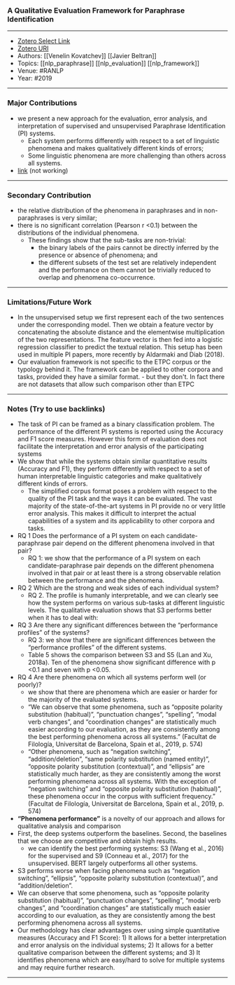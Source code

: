 ### A Qualitative Evaluation Framework for Paraphrase Identification
---
- [Zotero Select Link](zotero://select/groups/2480461/items/SFHRVYWV)
- [Zotero URI](https://www.zotero.org/groups/2480461/items/SFHRVYWV)
- Authors: [[Venelin Kovatchev]]  [[Javier Beltran]] 
- Topics: [[nlp_paraphrase]] [[nlp_evaluation]]  [[nlp_framework]] 
- Venue: #RANLP
- Year: #2019

---
### Major Contributions
- we present a new approach for the evaluation, error analysis, and interpretation of supervised and unsupervised Paraphrase Identification (PI) systems.
	- Each system performs differently with respect to a set of linguistic phenomena and makes qualitatively different kinds of errors;
	- Some linguistic phenomena are more challenging than others across all systems.
- [link](https://github.com/JavierBJ/paraphrase) (not working)
---
### Secondary Contribution
- the relative distribution of the phenomena in paraphrases and in non-paraphrases is very similar;
- there is no significant correlation (Pearson r <0.1) between the distributions of the individual phenomena.
	- These findings show that the sub-tasks are non-trivial: 
		- the binary labels of the pairs cannot be directly inferred by the presence or absence of phenomena; and 
		- the different subsets of the test set are relatively independent and the performance on them cannot be trivially reduced to overlap and phenomena co-occurrence.
---
### Limitations/Future Work
- In the unsupervised setup we first represent each of the two sentences under the corresponding model. Then we obtain a feature vector by concatenating the absolute distance and the elementwise multiplication of the two representations. The feature vector is then fed into a logistic regression classifier to predict the textual relation. This setup has been used in multiple PI papers, more recently by Aldarmaki and Diab (2018).
- Our evaluation framework is not specific to the ETPC corpus or the typology behind it. The framework can be applied to other corpora and tasks, provided they have a similar format. - but they don't. In fact there are not datasets that allow such comparison other than ETPC
---
### Notes (Try to use backlinks)
- The task of PI can be framed as a binary classification problem. The performance of the different PI systems is reported using the Accuracy and F1 score measures. However this form of evaluation does not facilitate the interpretation and error analysis of the participating systems
- We show that while the systems obtain similar quantitative results (Accuracy and F1), they perform differently with respect to a set of human interpretable linguistic categories and make qualitatively different kinds of errors.
	- The simplified corpus format poses a problem with respect to the quality of the PI task and the ways it can be evaluated. The vast majority of the state-of-the-art systems in PI provide no or very little error analysis. This makes it difficult to interpret the actual capabilities of a system and its applicability to other corpora and tasks.
- RQ 1 Does the performance of a PI system on each candidate-paraphrase pair depend on the different phenomena involved in that pair?
	- RQ 1: we show that the performance of a PI system on each candidate-paraphrase pair depends on the different phenomena involved in that pair or at least there is a strong observable relation between the performance and the phenomena.
- RQ 2 Which are the strong and weak sides of each individual system? 
	- RQ 2. The profile is humanly interpretable, and we can clearly see how the system performs on various sub-tasks at different linguistic levels. The qualitative evaluation shows that S3 performs better when it has to deal with:
- RQ 3 Are there any significant differences between the “performance profiles” of the systems? 
	- RQ 3: we show that there are significant differences between the “performance profiles” of the different systems.
	- Table 5 shows the comparison between S3 and S5 (Lan and Xu, 2018a). Ten of the phenomena show significant difference with p <0.1 and seven with p <0.05.
- RQ 4 Are there phenomena on which all systems perform well (or poorly)?
	- we show that there are phenomena which are easier or harder for the majority of the evaluated systems.
	- “We can observe that some phenomena, such as “opposite polarity substitution (habitual)”, “punctuation changes”, “spelling”, “modal verb changes”, and “coordination changes” are statistically much easier according to our evaluation, as they are consistently among the best performing phenomena across all systems.” (Facultat de Filología, Universitat de Barcelona, Spain et al., 2019, p. 574)
	- “Other phenomena, such as “negation switching”, “addition/deletion”, “same polarity substitution (named entity)”, “opposite polarity substitution (contextual)”, and “ellipsis” are statistically much harder, as they are consistently among the worst performing phenomena across all systems. With the exception of “negation switching” and “opposite polarity substitution (habitual)”, these phenomena occur in the corpus with sufficient frequency.” (Facultat de Filología, Universitat de Barcelona, Spain et al., 2019, p. 574)
- **“Phenomena performance”** is a novelty of our approach and allows for qualitative analysis and comparison
- First, the deep systems outperform the baselines. Second, the baselines that we choose are competitive and obtain high results.
	- we can identify the best performing systems: S3 (Wang et al., 2016) for the supervised and S9 (Conneau et al., 2017) for the unsupervised. BERT largely outperforms all other systems.
- S3 performs worse when facing phenomena such as “negation switching”, “ellipsis”, “opposite polarity substitution (contextual)”, and “addition/deletion”.
- We can observe that some phenomena, such as “opposite polarity substitution (habitual)”, “punctuation changes”, “spelling”, “modal verb changes”, and “coordination changes” are statistically much easier according to our evaluation, as they are consistently among the best performing phenomena across all systems.
- Our methodology has clear advantages over using simple quantitative measures (Accuracy and F1 Score): 1) It allows for a better interpretation and error analysis on the individual systems; 2) It allows for a better qualitative comparison between the different systems; and 3) It identifies phenomena which are easy/hard to solve for multiple systems and may require further research.
---
